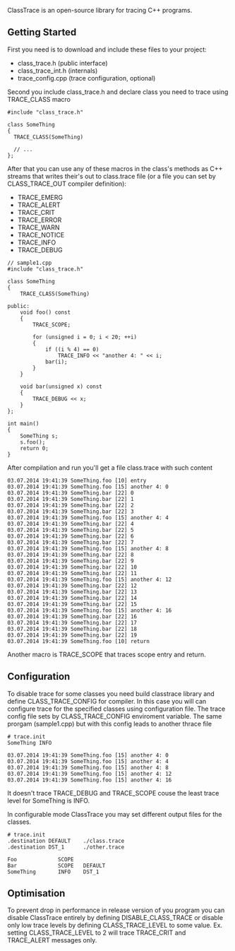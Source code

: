 ClassTrace is an open-source library for tracing C++ programs.

## Getting Started

First you need is to download and include these files to your project:
- class_trace.h (public interface)
- class_trace_int.h (internals)
- trace_config.cpp (trace configuration, optional)

Second you include class_trace.h and declare class you need to trace using TRACE_CLASS macro
```
#include "class_trace.h"

class SomeThing
{
  TRACE_CLASS(SomeThing)

  // ...
};
```
After that you can use any of these macros in the class's methods as C++ streams that writes their's out to class.trace file (or a file you can set by CLASS_TRACE_OUT compiler definition):
- TRACE_EMERG
- TRACE_ALERT
- TRACE_CRIT
- TRACE_ERROR
- TRACE_WARN
- TRACE_NOTICE
- TRACE_INFO
- TRACE_DEBUG

```
// sample1.cpp
#include "class_trace.h"

class SomeThing
{
	TRACE_CLASS(SomeThing)

public:
	void foo() const
	{
		TRACE_SCOPE;

		for (unsigned i = 0; i < 20; ++i)
		{
			if ((i % 4) == 0)
				TRACE_INFO << "another 4: " << i;
			bar(i);
		}
	}

	void bar(unsigned x) const
	{
		TRACE_DEBUG << x;
	}
};

int main()
{
	SomeThing s;
	s.foo();
	return 0;
}
```
After compilation and run you'll get a file class.trace with such content
```
03.07.2014 19:41:39 SomeThing.foo [10] entry
03.07.2014 19:41:39 SomeThing.foo [15] another 4: 0
03.07.2014 19:41:39 SomeThing.bar [22] 0
03.07.2014 19:41:39 SomeThing.bar [22] 1
03.07.2014 19:41:39 SomeThing.bar [22] 2
03.07.2014 19:41:39 SomeThing.bar [22] 3
03.07.2014 19:41:39 SomeThing.foo [15] another 4: 4
03.07.2014 19:41:39 SomeThing.bar [22] 4
03.07.2014 19:41:39 SomeThing.bar [22] 5
03.07.2014 19:41:39 SomeThing.bar [22] 6
03.07.2014 19:41:39 SomeThing.bar [22] 7
03.07.2014 19:41:39 SomeThing.foo [15] another 4: 8
03.07.2014 19:41:39 SomeThing.bar [22] 8
03.07.2014 19:41:39 SomeThing.bar [22] 9
03.07.2014 19:41:39 SomeThing.bar [22] 10
03.07.2014 19:41:39 SomeThing.bar [22] 11
03.07.2014 19:41:39 SomeThing.foo [15] another 4: 12
03.07.2014 19:41:39 SomeThing.bar [22] 12
03.07.2014 19:41:39 SomeThing.bar [22] 13
03.07.2014 19:41:39 SomeThing.bar [22] 14
03.07.2014 19:41:39 SomeThing.bar [22] 15
03.07.2014 19:41:39 SomeThing.foo [15] another 4: 16
03.07.2014 19:41:39 SomeThing.bar [22] 16
03.07.2014 19:41:39 SomeThing.bar [22] 17
03.07.2014 19:41:39 SomeThing.bar [22] 18
03.07.2014 19:41:39 SomeThing.bar [22] 19
03.07.2014 19:41:39 SomeThing.foo [10] return
```
Another macro is TRACE_SCOPE that traces scope entry and return.

## Configuration
To disable trace for some classes you need build classtrace library and define CLASS_TRACE_CONFIG for compiler.
In this case you will can configure trace for the specified classes using configuration file.
The trace config file sets by CLASS_TRACE_CONFIG enviroment variable.
The same prorgam (sample1.cpp) but with this config leads to another thrace file
```
# trace.init
SomeThing INFO
```
```
03.07.2014 19:41:39 SomeThing.foo [15] another 4: 0
03.07.2014 19:41:39 SomeThing.foo [15] another 4: 4
03.07.2014 19:41:39 SomeThing.foo [15] another 4: 8
03.07.2014 19:41:39 SomeThing.foo [15] another 4: 12
03.07.2014 19:41:39 SomeThing.foo [15] another 4: 16
```
It doesn't trace TRACE_DEBUG and TRACE_SCOPE couse the least trace level for SomeThing is INFO.

In configurable mode ClassTrace you may set different output files for the classes.
```
# trace.init
.destination DEFAULT	./class.trace
.destination DST_1		./other.trace

Foo				SCOPE
Bar				SCOPE	DEFAULT
SomeThing		INFO	DST_1
```

## Optimisation
To prevent drop in performance in release version of you program you can disable ClassTrace entirely by defining DISABLE_CLASS_TRACE or disable only low trace levels by defining CLASS_TRACE_LEVEL to some value. Ex. setting CLASS_TRACE_LEVEL to 2 will trace TRACE_CRIT and TRACE_ALERT messages only.
